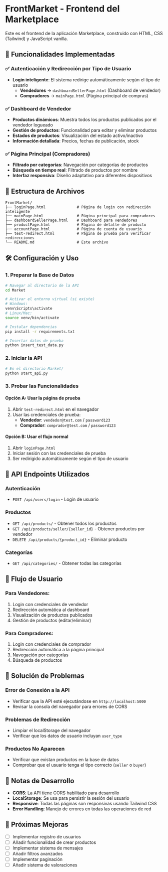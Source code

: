 # FrontMarket - Frontend del Marketplace

Este es el frontend de la aplicación Marketplace, construido con HTML, CSS (Tailwind) y JavaScript vanilla.

## 🚀 Funcionalidades Implementadas

### ✅ Autenticación y Redirección por Tipo de Usuario
- **Login inteligente**: El sistema redirige automáticamente según el tipo de usuario
  - **Vendedores** → `dashboardSellerPage.html` (Dashboard de vendedor)
  - **Compradores** → `mainPage.html` (Página principal de compras)

### ✅ Dashboard de Vendedor
- **Productos dinámicos**: Muestra todos los productos publicados por el vendedor logueado
- **Gestión de productos**: Funcionalidad para editar y eliminar productos
- **Estados de productos**: Visualización del estado activo/inactivo
- **Información detallada**: Precios, fechas de publicación, stock

### ✅ Página Principal (Compradores)
- **Filtrado por categorías**: Navegación por categorías de productos
- **Búsqueda en tiempo real**: Filtrado de productos por nombre
- **Interfaz responsiva**: Diseño adaptativo para diferentes dispositivos

## 📁 Estructura de Archivos

```
FrontMarket/
├── loginPage.html              # Página de login con redirección inteligente
├── mainPage.html               # Página principal para compradores
├── dashboardSellerPage.html    # Dashboard para vendedores
├── productPage.html            # Página de detalle de producto
├── accountPage.html            # Página de cuenta de usuario
├── test-redirect.html          # Página de prueba para verificar redirecciones
└── README.md                   # Este archivo
```

## 🛠️ Configuración y Uso

### 1. Preparar la Base de Datos
```bash
# Navegar al directorio de la API
cd Market

# Activar el entorno virtual (si existe)
# Windows:
venv\Scripts\activate
# Linux/Mac:
source venv/bin/activate

# Instalar dependencias
pip install -r requirements.txt

# Insertar datos de prueba
python insert_test_data.py
```

### 2. Iniciar la API
```bash
# En el directorio Market/
python start_api.py
```

### 3. Probar las Funcionalidades

#### Opción A: Usar la página de prueba
1. Abrir `test-redirect.html` en el navegador
2. Usar las credenciales de prueba:
   - **Vendedor**: `vendedor@test.com` / `password123`
   - **Comprador**: `comprador@test.com` / `password123`

#### Opción B: Usar el flujo normal
1. Abrir `loginPage.html`
2. Iniciar sesión con las credenciales de prueba
3. Ser redirigido automáticamente según el tipo de usuario

## 🔧 API Endpoints Utilizados

### Autenticación
- `POST /api/users/login` - Login de usuario

### Productos
- `GET /api/products/` - Obtener todos los productos
- `GET /api/products/seller/{seller_id}` - Obtener productos por vendedor
- `DELETE /api/products/{product_id}` - Eliminar producto

### Categorías
- `GET /api/categories/` - Obtener todas las categorías

## 🎯 Flujo de Usuario

### Para Vendedores:
1. Login con credenciales de vendedor
2. Redirección automática al dashboard
3. Visualización de productos publicados
4. Gestión de productos (editar/eliminar)

### Para Compradores:
1. Login con credenciales de comprador
2. Redirección automática a la página principal
3. Navegación por categorías
4. Búsqueda de productos

## 🐛 Solución de Problemas

### Error de Conexión a la API
- Verificar que la API esté ejecutándose en `http://localhost:5000`
- Revisar la consola del navegador para errores de CORS

### Problemas de Redirección
- Limpiar el localStorage del navegador
- Verificar que los datos de usuario incluyan `user_type`

### Productos No Aparecen
- Verificar que existan productos en la base de datos
- Comprobar que el usuario tenga el tipo correcto (`seller` o `buyer`)

## 📝 Notas de Desarrollo

- **CORS**: La API tiene CORS habilitado para desarrollo
- **LocalStorage**: Se usa para persistir la sesión del usuario
- **Responsive**: Todas las páginas son responsivas usando Tailwind CSS
- **Error Handling**: Manejo de errores en todas las operaciones de red

## 🔮 Próximas Mejoras

- [ ] Implementar registro de usuarios
- [ ] Añadir funcionalidad de crear productos
- [ ] Implementar sistema de mensajes
- [ ] Añadir filtros avanzados
- [ ] Implementar paginación
- [ ] Añadir sistema de valoraciones 